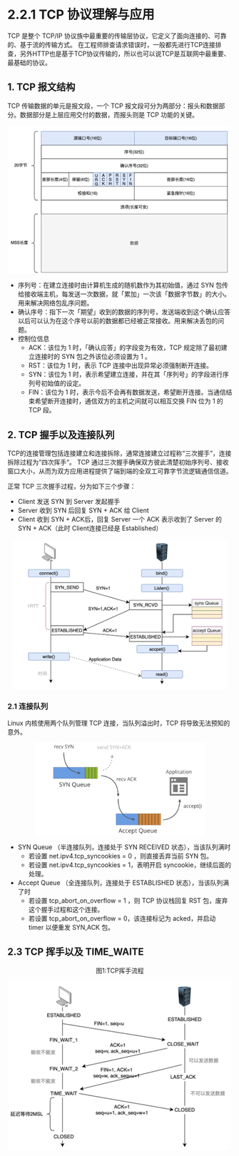 # 2.2.1 TCP 协议理解与应用

TCP 是整个 TCP/IP 协议族中最重要的传输层协议，它定义了面向连接的、可靠的、基于流的传输方式。
在工程师排查请求错误时，一般都先进行TCP连接排查，另外HTTP也是基于TCP协议传输的，所以也可以说TCP是互联网中最重要、最基础的协议。


## 1. TCP 报文结构

 TCP 传输数据的单元是报文段，一个 TCP 报文段可分为两部分：报头和数据部分。数据部分是上层应用交付的数据，而报头则是 TCP 功能的关键。

<div  align="center">
	<img src="../assets/tcp.png" width = "500"  align=center />
</div>

- 序列号：在建立连接时由计算机生成的随机数作为其初始值，通过 SYN 包传给接收端主机，每发送一次数据，就「累加」一次该「数据字节数」的大小。用来解决网络包乱序问题。
- 确认序号：指下一次「期望」收到的数据的序列号，发送端收到这个确认应答以后可以认为在这个序号以前的数据都已经被正常接收。用来解决丢包的问题。
- 控制位信息
	- ACK：该位为 1 时，「确认应答」的字段变为有效，TCP 规定除了最初建立连接时的 SYN 包之外该位必须设置为 1 。
	- RST：该位为 1 时，表示 TCP 连接中出现异常必须强制断开连接。
	- SYN：该位为 1 时，表示希望建立连接，并在其「序列号」的字段进行序列号初始值的设定。
	- FIN：该位为 1 时，表示今后不会再有数据发送，希望断开连接。当通信结束希望断开连接时，通信双方的主机之间就可以相互交换 FIN 位为 1 的 TCP 段。

## 2. TCP 握手以及连接队列

TCP的连接管理包括连接建立和连接拆除，通常连接建立过程称“三次握手”，连接拆除过程为”四次挥手“。
TCP 通过三次握手确保双方彼此清楚初始序列号、接收窗口大小，从而为双方应用进程提供了端到端的全双工可靠字节流逻辑通信信道。

正常 TCP 三次握手过程，分为如下三个步骤：

- Client 发送 SYN 到 Server 发起握手
- Server 收到 SYN 后回复 SYN + ACK 给 Client
- Client 收到 SYN + ACK后，回复 Server 一个 ACK 表示收到了 Server 的 SYN + ACK（此时 Client连接已经是 Established）

<div  align="center">
	<img src="../assets/tcp-handshake.jpeg" width = "480"  align=center />
</div>


### 2.1 连接队列

Linux 内核使用两个队列管理 TCP 连接，当队列溢出时，TCP 将导致无法预知的意外。

<div  align="center">
	<img src="../assets/syn-and-accept-queues.png" width = "380"  align=center />
</div>


- SYN Queue （半连接队列，连接处于 SYN RECEIVED 状态），当该队列满时
	- 若设置 net.ipv4.tcp_syncookies = 0 ，则直接丢弃当前 SYN 包。
	- 若设置 net.ipv4.tcp_syncookies = 1，表明开启 syncookie，继续后面的处理。
- Accept Queue （全连接队列，连接处于 ESTABLISHED 状态），当该队列满了时
	- 若设置 tcp_abort_on_overflow = 1 ，则 TCP 协议栈回复 RST 包，废弃这个握手过程和这个连接。
	- 若设置 tcp_abort_on_overflow = 0，该连接标记为 acked，并启动 timer 以便重发 SYN,ACK 包。



## 2.3 TCP 挥手以及 TIME_WAITE

<div  align="center">
	<p>图1:TCP挥手流程</p>
	<img src="..//assets/tcp-handwave.png" width = "500"  align=center />
</div>